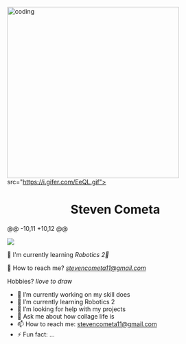 <img align="center" alt="coding" width="400" 
  src="">
  src="https://i.gifer.com/EeQL.gif">


<h1 align="center">Steven Cometa</h1>
@@ -10,11 +10,12 @@

<p align="left"> <img src="https://web.facebook.com/photo/?fbid=3357779774533812&set=a.1375433016101841" /> </p>

📖 I'm currently learning *Robotics 2🤖*

📨 How to reach me? *stevencometa11@gmail.com*

   Hobbies? *Ilove to draw*
- 🔭 I’m currently working on my skill does
- 🌱 I’m currently learning Robotics 2
- 🤔 I’m looking for help with my projects
- 💬 Ask me about how collage life is
- 📫 How to reach me: stevencometa11@gmail.com
- ⚡ Fun fact: ...
